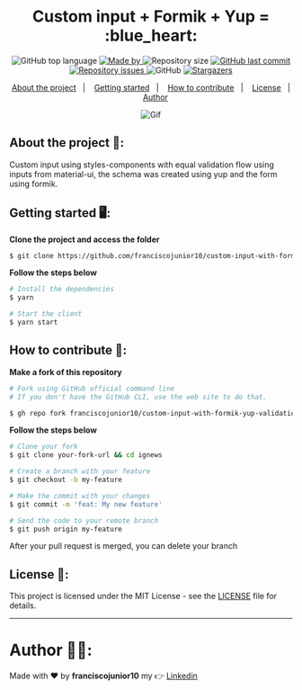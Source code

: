 <h1 align="center">
  Custom input + Formik + Yup = :blue_heart:
</h1>

<p align="center">
  <img alt="GitHub top language" src="https://img.shields.io/github/languages/top/franciscojunior10/custom-input-with-formik-yup-validation?color=%5965E0">

  <a href="https://www.linkedin.com/in/franciscojunior10/" target="_blank" rel="noopener noreferrer">
    <img alt="Made by" src="https://img.shields.io/badge/made%20by-franciscojunior10-%5965E0">
  </a>

  <img alt="Repository size" src="https://img.shields.io/github/repo-size/franciscojunior10/custom-input-with-formik-yup-validation?color=%5965E0">

  <a href="https://github.com/franciscojunior10/custom-input-with-formik-yup-validation/commits/master">
    <img alt="GitHub last commit" src="https://img.shields.io/github/last-commit/franciscojunior10/custom-input-with-formik-yup-validation?color=%5965E0">
  </a>

  <a href="https://github.com/franciscojunior10/custom-input-with-formik-yup-validation/issues">
    <img alt="Repository issues" src="https://img.shields.io/github/issues/franciscojunior10/custom-input-with-formik-yup-validation?color=%5965E0">
  </a>

  <img alt="GitHub" src="https://img.shields.io/github/license/franciscojunior10/custom-input-with-formik-yup-validation?color=%5965E0">

   <a href="https://github.com/franciscojunior10/custom-input-with-formik-yup-validation/stargazers">
    <img alt="Stargazers" src="https://img.shields.io/github/stars/franciscojunior10/custom-input-with-formik-yup-validation?color=%5965E0">
  </a>
</p>

<p align="center">
  <a href="#about-the-project-open_file_folder">About the project</a>&nbsp;&nbsp;&nbsp;|&nbsp;&nbsp;&nbsp;
  <a href="#getting-started-desktop_computer">Getting started</a>&nbsp;&nbsp;&nbsp;|&nbsp;&nbsp;&nbsp;
  <a href="#how-to-contribute-thinking">How to contribute</a>&nbsp;&nbsp;&nbsp;|&nbsp;&nbsp;&nbsp;
  <a href="#license-memo">License</a>&nbsp;&nbsp;&nbsp;|&nbsp;&nbsp;&nbsp;
  <a href="#author-man_technologist">Author</a>
</p>


<p align="center">
  <img alt="Gif" src="https://user-images.githubusercontent.com/33940202/138572617-ff36fad4-a2c1-4774-8142-57dcb58ae72b.gif" />
</p>

## About the project :open_file_folder::

Custom input using styles-components with equal validation flow using inputs from material-ui, the schema was created using yup and the form using formik.
## Getting started :desktop_computer::
**Clone the project and access the folder**

```bash
$ git clone https://github.com/franciscojunior10/custom-input-with-formik-yup-validation.git && cd custom-input-with-formik-yup-validation
```

**Follow the steps below**

```bash
# Install the dependencies
$ yarn

# Start the client
$ yarn start
```

## How to contribute :thinking::

**Make a fork of this repository**

```bash
# Fork using GitHub official command line
# If you don't have the GitHub CLI, use the web site to do that.

$ gh repo fork franciscojunior10/custom-input-with-formik-yup-validation
```

**Follow the steps below**

```bash
# Clone your fork
$ git clone your-fork-url && cd ignews

# Create a branch with your feature
$ git checkout -b my-feature

# Make the commit with your changes
$ git commit -m 'feat: My new feature'

# Send the code to your remote branch
$ git push origin my-feature
```

After your pull request is merged, you can delete your branch

## License :memo::

This project is licensed under the MIT License - see the [LICENSE](LICENSE) file for details.

---

# Author :man_technologist::

Made with :heart: by **franciscojunior10** my :point_right: [Linkedin](https://www.linkedin.com/in/franciscojunior10/)

